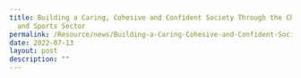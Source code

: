 ```yaml
---
title: Building a Caring, Cohesive and Confident Society Through the Charities
  and Sports Sector
permalink: /Resource/news/Building-a-Caring-Cohesive-and-Confident-Society
date: 2022-07-13
layout: post
description: ""
---
```

